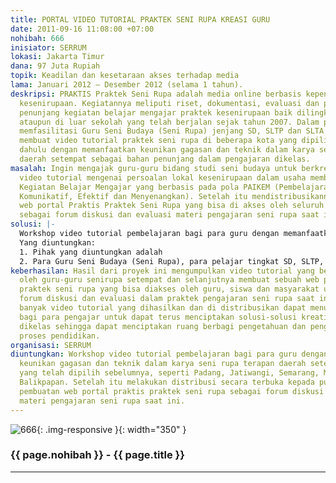 ```yaml
---
title: PORTAL VIDEO TUTORIAL PRAKTEK SENI RUPA KREASI GURU
date: 2011-09-16 11:08:00 +07:00
nohibah: 666
inisiator: SERRUM
lokasi: Jakarta Timur
dana: 97 Juta Rupiah
topik: Keadilan dan kesetaraan akses terhadap media
lama: Januari 2012 – Desember 2012 (selama 1 tahun).
deskripsi: PRAKTIS Praktek Seni Rupa adalah media online berbasis kependidikan dan
  kesenirupaan. Kegiatannya meliputi riset, dokumentasi, evaluasi dan produksi bahan-bahan
  penunjang kegiatan belajar mengajar praktek kesenirupaan baik dilingkungan sekolah
  ataupun di luar sekolah yang telah berjalan sejak tahun 2007. Dalam proyek ini PRAKTIS
  memfasilitasi Guru Seni Budaya (Seni Rupa) jenjang SD, SLTP dan SLTA untuk dapat
  membuat video tutorial praktek seni rupa di beberapa kota yang dipilih terlebih
  dahulu dengan memanfaatkan keunikan gagasan dan teknik dalam karya seni rupa terapan
  daerah setempat sebagai bahan penunjang dalam pengajaran dikelas.
masalah: Ingin mengajak guru-guru bidang studi seni budaya untuk berkreasi, membuat
  video tutorial mengenai persoalan lokal kesenirupaan dalam usaha membangun sistem
  Kegiatan Belajar Mengajar yang berbasis pada pola PAIKEM (Pembelajaran Aktif, Inovatif,
  Komunikatif, Efektif dan Menyenangkan). Setelah itu mendistribusikannya melalui
  web portal Praktis Praktek Seni Rupa yang bisa di akses oleh seluruh guru di Indonesia
  sebagai forum diskusi dan evaluasi materi pengajaran seni rupa saat ini.
solusi: |-
  Workshop video tutorial pembelajaran bagi para guru dengan memanfaatkan keunikan gagasan dan teknik dalam karya seni rupa terapan daerah setempat di 5 kota yang telah dipilih sebelumnya, seperti Padang, Jatiwangi, Semarang, Mataram dan Balikpapan. Setelah itu melakukan distribusi secara terbuka kepada publik melalui pembuatan web portal praktis praktek seni rupa sebagai forum diskusi dan evaluasi materi pengajaran seni rupa saat ini.
  Yang diuntungkan:
  1. Pihak yang diuntungkan adalah
  2. Para Guru Seni Budaya (Seni Rupa), para pelajar tingkat SD, SLTP, SLTA sampai mahasiswa di 5 Kota di Indonesia, serta para pemerhati media pembelajaran dan masyarakat umum.
keberhasilan: Hasil dari proyek ini mengumpulkan video tutorial yang berhasil dibuat
  oleh guru-guru senirupa setempat dan selanjutnya membuat sebuah web portal praktis
  praktek seni rupa yang bisa diakses oleh guru, siswa dan masyarakat umum sebagai
  forum diskusi dan evaluasi dalam praktek pengajaran seni rupa saat ini. Semakin
  banyak video tutorial yang dihasilkan dan di distribusikan dapat menumbuhkan kesadaran
  bagi para pengajar untuk dapat terus menciptakan solusi-solusi kreatif pembelajaran
  dikelas sehingga dapat menciptakan ruang berbagi pengetahuan dan pengalaman dalam
  proses pendidikan.
organisasi: SERRUM
diuntungkan: Workshop video tutorial pembelajaran bagi para guru dengan memanfaatkan
  keunikan gagasan dan teknik dalam karya seni rupa terapan daerah setempat di 5 kota
  yang telah dipilih sebelumnya, seperti Padang, Jatiwangi, Semarang, Mataram dan
  Balikpapan. Setelah itu melakukan distribusi secara terbuka kepada publik melalui
  pembuatan web portal praktis praktek seni rupa sebagai forum diskusi dan evaluasi
  materi pengajaran seni rupa saat ini.
---
```


![666](/static/img/hibahcmb/666.png){: .img-responsive }{: width="350" }

### {{ page.nohibah }} - {{ page.title }}

---
